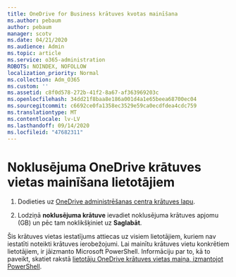 ```yaml
---
title: OneDrive for Business krātuves kvotas mainīšana
ms.author: pebaum
author: pebaum
manager: scotv
ms.date: 04/21/2020
ms.audience: Admin
ms.topic: article
ms.service: o365-administration
ROBOTS: NOINDEX, NOFOLLOW
localization_priority: Normal
ms.collection: Adm_O365
ms.custom: ''
ms.assetid: c8f0d578-272b-41f2-8a67-af363969203c
ms.openlocfilehash: 34dd21f8baa8e186a001d4a1e65beea68700ec04
ms.sourcegitcommit: c6692ce0fa1358ec3529e59ca0ecdfdea4cdc759
ms.translationtype: MT
ms.contentlocale: lv-LV
ms.lasthandoff: 09/14/2020
ms.locfileid: "47682311"
---
```

# <a name="change-the-default-onedrive-storage-space-for-your-users"></a>Noklusējuma OneDrive krātuves vietas mainīšana lietotājiem

1. Dodieties uz [OneDrive administrēšanas centra krātuves lapu](https://admin.onedrive.com/?v=StorageSettings).
    
2. Lodziņā **noklusējuma krātuve** ievadiet noklusējuma krātuves apjomu (GB) un pēc tam noklikšķiniet uz **Saglabāt**.
    
Šis krātuves vietas iestatījums attiecas uz visiem lietotājiem, kuriem nav iestatīti noteikti krātuves ierobežojumi. Lai mainītu krātuves vietu konkrētiem lietotājiem, ir jāizmanto Microsoft PowerShell. Informāciju par to, kā to paveikt, skatiet rakstā [lietotāju OneDrive krātuves vietas maiņa, izmantojot PowerShell](https://go.microsoft.com/fwlink/?linkid=866402).
  

